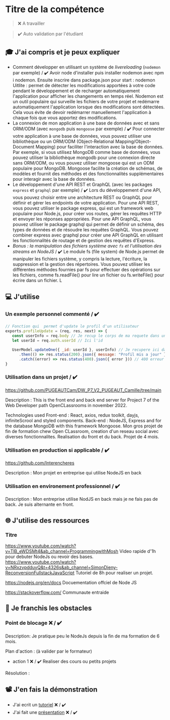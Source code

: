 # Titre de la compétence

> ❌ A travailler

> ✔️ Auto validation par l'étudiant

## 🎓 J'ai compris et je peux expliquer

-  Comment développer en utilisant un système de _livereloading_ (`nodemon` par exemple) / ✔️
   Avoir node d'installer puis installer nodemon avec npm i nodemon.
   Ensuite inscrire dans package.json pour start : nodemon
   Uitlite : permet de détecter les modifications apportées à votre code pendant le développement et de recharger automatiquement l'application pour afficher les changements en temps réel. Nodemon est un outil populaire qui surveille les fichiers de votre projet et redémarre automatiquement l'application lorsque des modifications sont détectées. Cela vous évite de devoir redémarrer manuellement l'application à chaque fois que vous apportez des modifications.
-  La connexion de mon application à une base de données avec et sans ORM/ODM (avec `mongodb` puis `mongoose` par exemple) / ✔️
   Pour connecter votre application à une base de données, vous pouvez utiliser une bibliothèque ou un ORM/ODM (Object-Relational Mapping/Object-Document Mapping) pour faciliter l'interaction avec la base de données. Par exemple, si vous utilisez MongoDB comme base de données, vous pouvez utiliser la bibliothèque mongodb pour une connexion directe sans ORM/ODM, ou vous pouvez utiliser mongoose qui est un ODM populaire pour MongoDB. Mongoose facilite la création de schémas, de modèles et fournit des méthodes et des fonctionnalités supplémentaires pour interagir avec la base de données.
-  Le développement d'une API REST et GraphQL (avec les packages `express` et `graphql` par exemple) / ✔️
   Lors du développement d'une API, vous pouvez choisir entre une architecture REST ou GraphQL pour définir et gérer les endpoints de votre application. Pour une API REST, vous pouvez utiliser le package express, qui est un framework web populaire pour Node.js, pour créer vos routes, gérer les requêtes HTTP et envoyer les réponses appropriées. Pour une API GraphQL, vous pouvez utiliser le package graphql qui permet de définir un schéma, des types de données et de résoudre les requêtes GraphQL. Vous pouvez combiner express avec graphql pour créer une API GraphQL en utilisant les fonctionnalités de routage et de gestion des requêtes d'Express.
-  _Bonus : la manipulation des fichiers système avec `fs` et l'utilisation des streams en NodeJS_ / ✔️
   Le module fs (file system) de Node.js permet de manipuler les fichiers système, y compris la lecture, l'écriture, la suppression et la gestion des répertoires. Vous pouvez utiliser les différentes méthodes fournies par fs pour effectuer des opérations sur les fichiers, comme fs.readFile() pour lire un fichier ou fs.writeFile() pour écrire dans un fichier. L

## 💻 J'utilise

### Un exemple personnel commenté / ✔️

```javascript
// Fonction qui  permet d'update le profil d'un utilisateur
exports.profileUpdate = (req, res, next) => {
   const userInfo = req.body // Je recup le corps de ma requete dans une variable userIfo
   let userId = req.auth.userId // Ici l'id

   UserModel.updateOne({ _id: userId }, userInfo) // Je recupere ici dans mon userModel de ma BDD le bon user grace a l'id puis je lui donne les nouvelles infos a mettre a jour avec userInfo
      .then(() => res.status(200).json({ message: "Profil mis a jour" })) // J'envoie une reponse 200 si c;est ok avec un petit msg
      .catch((error) => res.status(400).json({ error })) // 400 erreur
}
```

### Utilisation dans un projet / ✔️

https://github.com/PUGEAUTCam/DW_P7_V2_PUGEAUT_Camille/tree/main

Description : This is the front end and back end server for Project 7 of the Web Developer path OpenCLassrooms in november 2022.

Technologies used
Front-end : React, axios, redux toolkit, dayjs, infiniteScrool and styled components.
Back-end : NodeJS, Express and for the database MongoDB with this framework Mongoose.
Mon gros projet de fin de formation chew Open CLassroom, creation d'un reseau social avec diverses fonctionnalites. Realisation du front et du back. Projet de 4 mois.

### Utilisation en production si applicable / ✔️

https://github.com/Interencheres

Description : Mon projet en entreprise qui utilise NodeJS en back

### Utilisation en environement professionnel / ✔️

Description : Mon entreprise utilise NodJS en back mais je ne fais pas de back. Je suis alternante en front.

## 🌐 J'utilise des ressources

### Titre

https://www.youtube.com/watch?v=TlB_eWDSMt4&ab_channel=ProgrammingwithMosh
Video rapide d'1h pour debuter NodeJs ou revoir des bases.
https://www.youtube.com/watch?v=NRxzvpdduvQ&t=4326s&ab_channel=SimonDieny-ReconversionFullstackJavaScript
Tutoriel de 8h pour realiser un projet.

https://nodejs.org/en/docs
Docuementation offciel de Node JS

https://stackoverflow.com/
Communaute entraide

## 🚧 Je franchis les obstacles

### Point de blocage ❌ / ✔️

Description: Je pratique peu le NodeJs depuis la fin de ma formation de 6 mois.

Plan d'action : (à valider par le formateur)

-  action 1 ❌ / ✔️ Realiser des cours ou petits projets

Résolution :

## 📽️ J'en fais la démonstration

-  J'ai ecrit un [tutoriel](...) ❌ / ✔️
-  J'ai fait une [présentation](...) ❌ / ✔️
